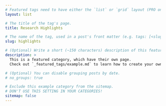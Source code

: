 ```yaml
---
# Featured tags need to have either the `list` or `grid` layout (PRO only).
layout: list

# The title of the tag's page.
title: Research Highlights

# The name of the tag, used in a post's front matter (e.g. tags: [<slug>]).
slug: highlights

# (Optional) Write a short (~150 characters) description of this featured tag.
description: >
  This is a featured category, which have their own page.
  Check out `_featured_tags/example.md` to learn how to create your own.

# (Optional) You can disable grouping posts by date.
# no_groups: true

# Exclude this example category from the sitemap.
# DON'T USE THIS SETTING IN YOUR CATEGORIES!
sitemap: false
---
```

